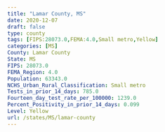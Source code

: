 ```yaml
---
title: "Lamar County, MS"
date: 2020-12-07
draft: false
type: county
tags: [FIPS:28073.0,FEMA:4.0,Small metro,Yellow]
categories: [MS]
County: Lamar County
State: MS
FIPS: 28073.0
FEMA_Region: 4.0
Population: 63343.0
NCHS_Urban_Rural_Classification: Small metro
Tests_in_prior_14_days: 785.0
Fourteen_day_test_rate_per_100000: 1239.0
Percent_Positivity_in_prior_14_days: 0.099
Level: Yellow
url: /states/MS/lamar-county
---
```



